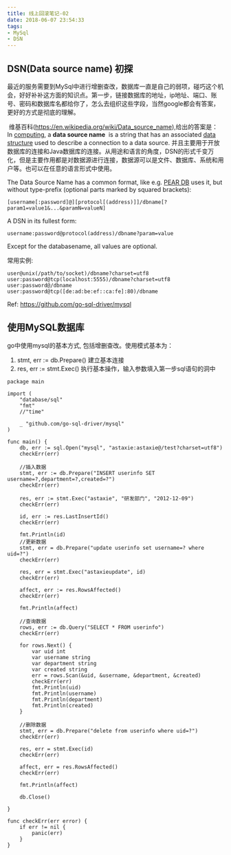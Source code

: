```yaml
---
title: 线上回滚笔记-02
date: 2018-06-07 23:54:33
tags: 
- MySql
- DSN
---
```


## DSN(Data source name)  初探	 

​	最近的服务需要到MySql中进行增删查改，数据库一直是自己的弱项，碰巧这个机会，好好补补这方面的知识点。第一步，链接数据库的地址，ip地址、端口、账号、密码和数据库名都给你了，怎么去组织这些字段，当然google都会有答案，更好的方式是彻底的理解。

​	维基百科(https://en.wikipedia.org/wiki/Data_source_name),给出的答案是：In [computing](https://en.wikipedia.org/wiki/Computing), a **data source name**  is a string that has an associated [data structure](https://en.wikipedia.org/wiki/Data_structure) used to describe a connection to a data source. 并且主要用于开放数据库的连接和Java数据库的连接。从用途和语言的角度，DSN的形式千变万化，但是主要作用都是对数据源进行连接，数据源可以是文件、数据库、系统和用户等。也可以在任意的语言形式中使用。

The Data Source Name has a common format, like e.g. [PEAR DB](http://pear.php.net/manual/en/package.database.db.intro-dsn.php) uses it, but without type-prefix (optional parts marked by squared brackets):

```shell
[username[:password]@][protocol[(address)]]/dbname[?param1=value1&...&paramN=valueN]
```

A DSN in its fullest form:

```
username:password@protocol(address)/dbname?param=value
```

Except for the databasename, all values are optional.

常用实例:

```
user@unix(/path/to/socket)/dbname?charset=utf8
user:password@tcp(localhost:5555)/dbname?charset=utf8
user:password@/dbname
user:password@tcp([de:ad:be:ef::ca:fe]:80)/dbname
```

Ref: https://github.com/go-sql-driver/mysql 



## 使用MySQL数据库 

go中使用mysql的基本方式, 包括增删查改。使用模式基本为：

1. stmt, err := db.Prepare() 建立基本连接
2. res, err := stmt.Exec() 执行基本操作，输入参数填入第一步sql语句的洞中

```
package main

import (
	"database/sql"
	"fmt"
	//"time"

	_ "github.com/go-sql-driver/mysql"
)

func main() {
	db, err := sql.Open("mysql", "astaxie:astaxie@/test?charset=utf8")
	checkErr(err)

	//插入数据
	stmt, err := db.Prepare("INSERT userinfo SET username=?,department=?,created=?")
	checkErr(err)

	res, err := stmt.Exec("astaxie", "研发部门", "2012-12-09")
	checkErr(err)

	id, err := res.LastInsertId()
	checkErr(err)

	fmt.Println(id)
	//更新数据
	stmt, err = db.Prepare("update userinfo set username=? where uid=?")
	checkErr(err)

	res, err = stmt.Exec("astaxieupdate", id)
	checkErr(err)

	affect, err := res.RowsAffected()
	checkErr(err)

	fmt.Println(affect)

	//查询数据
	rows, err := db.Query("SELECT * FROM userinfo")
	checkErr(err)

	for rows.Next() {
		var uid int
		var username string
		var department string
		var created string
		err = rows.Scan(&uid, &username, &department, &created)
		checkErr(err)
		fmt.Println(uid)
		fmt.Println(username)
		fmt.Println(department)
		fmt.Println(created)
	}

	//删除数据
	stmt, err = db.Prepare("delete from userinfo where uid=?")
	checkErr(err)

	res, err = stmt.Exec(id)
	checkErr(err)

	affect, err = res.RowsAffected()
	checkErr(err)

	fmt.Println(affect)

	db.Close()

}

func checkErr(err error) {
	if err != nil {
		panic(err)
	}
}
```